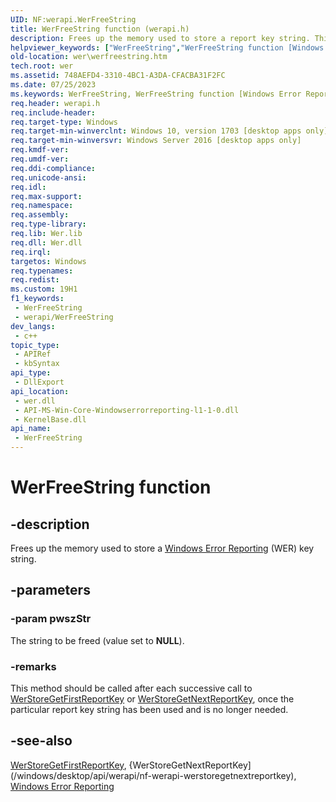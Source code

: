 ```yaml
---
UID: NF:werapi.WerFreeString
title: WerFreeString function (werapi.h)
description: Frees up the memory used to store a report key string. This should be called after each successive call to WerStoreGetFirstReportKey or WerStoreGetNextReportKey, once the particular report key string has been used and is no longer needed.
helpviewer_keywords: ["WerFreeString","WerFreeString function [Windows Error Reporting]","wer.werfreestring","werapi/WerFreeString"]
old-location: wer\werfreestring.htm
tech.root: wer
ms.assetid: 748AEFD4-3310-4BC1-A3DA-CFACBA31F2FC
ms.date: 07/25/2023
ms.keywords: WerFreeString, WerFreeString function [Windows Error Reporting], wer.werfreestring, werapi/WerFreeString
req.header: werapi.h
req.include-header: 
req.target-type: Windows
req.target-min-winverclnt: Windows 10, version 1703 [desktop apps only]
req.target-min-winversvr: Windows Server 2016 [desktop apps only]
req.kmdf-ver: 
req.umdf-ver: 
req.ddi-compliance: 
req.unicode-ansi: 
req.idl: 
req.max-support: 
req.namespace: 
req.assembly: 
req.type-library: 
req.lib: Wer.lib
req.dll: Wer.dll
req.irql: 
targetos: Windows
req.typenames: 
req.redist: 
ms.custom: 19H1
f1_keywords:
 - WerFreeString
 - werapi/WerFreeString
dev_langs:
 - c++
topic_type:
 - APIRef
 - kbSyntax
api_type:
 - DllExport
api_location:
 - wer.dll
 - API-MS-Win-Core-Windowserrorreporting-l1-1-0.dll
 - KernelBase.dll
api_name:
 - WerFreeString
---
```


# WerFreeString function

## -description

Frees up the memory used to store a [Windows Error Reporting](../_wer/index.md) (WER) key string.

## -parameters

### -param pwszStr

The string to be freed (value set to **NULL**).

### -remarks

This method should be called after each successive call to [WerStoreGetFirstReportKey](/windows/desktop/api/werapi/nf-werapi-werstoregetfirstreportkey) or [WerStoreGetNextReportKey](/windows/desktop/api/werapi/nf-werapi-werstoregetnextreportkey), once the particular report key string has been used and is no longer needed.

## -see-also

[WerStoreGetFirstReportKey](/windows/desktop/api/werapi/nf-werapi-werstoregetfirstreportkey), {WerStoreGetNextReportKey](/windows/desktop/api/werapi/nf-werapi-werstoregetnextreportkey), [Windows Error Reporting](/windows/desktop/wer)
